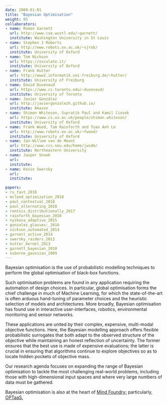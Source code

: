 ```yaml
---
date: 2009-01-01
title: "Bayesian Optimisation"
weight: 95
collaborators:
- name: Roman Garnett
  url: http://www.cse.wustl.edu/~garnett/
  institute: Washington University in St Louis
- name: Stephen J Roberts
  url: http://www.robots.ox.ac.uk/~sjrob/
  institute: University of Oxford
- name: Tom Nickson
  url: https://osculate.it/
  institute: University of Oxford
- name: Frank Hutter
  url: http://www2.informatik.uni-freiburg.de/~hutter/
  institute: University of Freiburg
- name: David Duvenaud
  url: https://www.cs.toronto.edu/~duvenaud/
  institute: University of Toronto
- name: Javier González
  url: http://javiergonzalezh.github.io/
  institute: Amazon
- name: Shimon Whiteson, Supratik Paul and Kamil Ciosek
  url: https://www.cs.ox.ac.uk/people/shimon.whiteson/
  institute: University of Oxford
- name: Frank Wood, Tom Rainforth and Tuan Anh Le
  url: http://www.robots.ox.ac.uk/~fwood/
  institute: University of Oxford  
- name: Jan-Willem van de Meent
  url: http://www.ccs.neu.edu/home/jwvdm/
  institute: Northeastern University
- name: Jasper Snoek
  url: 
  institute: 
- name: Kevin Swersky
  url: 
  institute: 

papers:
- ru_fast_2018
- mcleod_optimization_2018
- paul_contextual_2018
- paul_alternating_2018
- rontsis_distributionally_2017
- rainforth_bayesian_2016
- nyikosa_adaptive_2015
- gonzalez_glasses:_2016
- nickson_automated_2014
- garnett_active_2014
- swersky_raiders_2013
- hutter_kernel_2013
- garnett_bayesian_2010
- osborne_gaussian_2009
---
```


Bayesian optimisation is the use of probabilistic modelling techniques to perform the global optimisation of black-box functions.

Such optimisation problems are found in any application requiring the automation of design choices. In particular, global optimisation forms the chief challenge in much of Machine Learning, for which the state-of-the-art is often arduous hand-tuning of parameter choices and the heuristic selection of models and architectures. More broadly, Bayesian optimisation has found use in interactive user-interfaces, robotics, environmental monitoring and sensor networks. 

These applications are united by their complex, expensive, multi-modal objective functions. Here, the Bayesian modelling approach offers flexible probabilistic surrogates that both adapt to the observed structure of the objective while maintaining an honest reflection of uncertainty. The former ensures that the best use is made of expensive evaluations; the latter is crucial in ensuring that algorithms continue to explore objectives so as to locate hidden pockets of objective mass. 

Our research agenda focuses on expanding the range of Bayesian optimisation to tackle the most challenging real-world problems, including those with high-dimensional input spaces and where very large numbers of data must be gathered. 

Bayesian optimisation is also at the heart of [Mind Foundry:](https://mindfoundry.ai) particularly, [OPTaaS.](https://mindfoundry.ai/optaas/)

